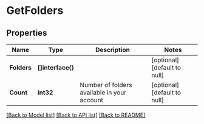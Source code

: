 # GetFolders

## Properties
Name | Type | Description | Notes
------------ | ------------- | ------------- | -------------
**Folders** | **[]interface{}** |  | [optional] [default to null]
**Count** | **int32** | Number of folders available in your account | [optional] [default to null]

[[Back to Model list]](../README.md#documentation-for-models) [[Back to API list]](../README.md#documentation-for-api-endpoints) [[Back to README]](../README.md)


